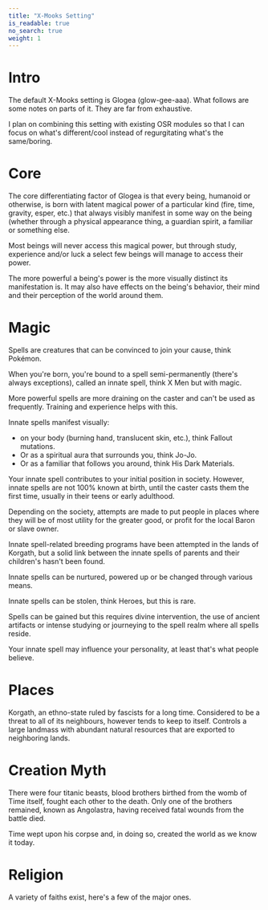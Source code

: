 ```yaml
---
title: "X-Mooks Setting"
is_readable: true
no_search: true
weight: 1
---
```


# Intro

The default X-Mooks setting is Glogea (glow-gee-aaa). What follows are some notes on parts of it. They are far from exhaustive.

I plan on combining this setting with existing OSR modules so that I can focus on what's different/cool instead of regurgitating what's the same/boring.

# Core

The core differentiating factor of Glogea is that every being, humanoid or otherwise, is born with latent magical power of a particular kind (fire, time, gravity, esper, etc.) that always visibly manifest in some way on the being (whether through a physical appearance thing, a guardian spirit, a familiar or something else.

Most beings will never access this magical power, but through study, experience and/or luck a select few beings will manage to access their power.

The more powerful a being's power is the more visually distinct its manifestation is. It may also have effects on the being's behavior, their mind and their perception of the world around them.

# Magic

Spells are creatures that can be convinced to join your cause, think Pokémon.

When you're born, you're bound to a spell semi-permanently (there's always exceptions), called an innate spell, think X Men but with magic.

More powerful spells are more draining on the caster and can't be used as frequently. Training and experience helps with this.

Innate spells manifest visually:

- on your body (burning hand, translucent skin, etc.), think Fallout mutations.
- Or as a spiritual aura that surrounds you, think Jo-Jo.
- Or as a familiar that follows you around, think His Dark Materials.

Your innate spell contributes to your initial position in society. However, innate spells are not 100% known at birth, until the caster casts them the first time, usually in their teens or early adulthood.

Depending on the society, attempts are made to put people in places where they will be of most utility for the greater good, or profit for the local Baron or slave owner.

Innate spell-related breeding programs have been attempted in the lands of Korgath, but a solid link between the innate spells of parents and their children's hasn't been found.

Innate spells can be nurtured, powered up or be changed through various means.

Innate spells can be stolen, think Heroes, but this is rare.

Spells can be gained but this requires divine intervention, the use of ancient artifacts or intense studying or journeying to the spell realm where all spells reside.

Your innate spell may influence your personality, at least that's what people believe.

# Places

Korgath, an ethno-state ruled by fascists for a long time. Considered to be a threat to all of its neighbours, however tends to keep to itself. Controls a large landmass with abundant natural resources that are exported to neighboring lands.

# Creation Myth

There were four titanic beasts, blood brothers birthed from the womb of Time itself, fought each other to the death. Only one of the brothers remained, known as Angolastra, having received fatal wounds from the battle died.

Time wept upon his corpse and, in doing so, created the world as we know it today.

# Religion

A variety of faiths exist, here's a few of the major ones.

